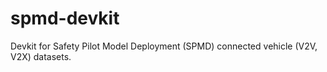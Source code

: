 # spmd-devkit
Devkit for Safety Pilot Model Deployment (SPMD) connected vehicle (V2V, V2X) datasets.
